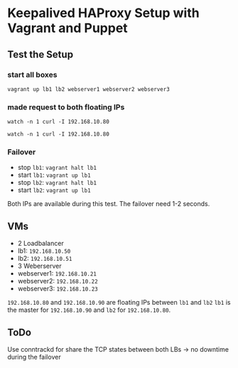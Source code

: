 # Keepalived HAProxy Setup with Vagrant and Puppet

## Test the Setup

### start all boxes
```
vagrant up lb1 lb2 webserver1 webserver2 webserver3
```

### made request to both floating IPs
```
watch -n 1 curl -I 192.168.10.80
```

```
watch -n 1 curl -I 192.168.10.80
```

### Failover

* stop `lb1`: `vagrant halt lb1`
* start `lb1`: `vagrant up lb1`
* stop `lb2`: `vagrant halt lb1`
* start `lb2`: `vagrant up lb1`

Both IPs are available during this test. The failover need 1-2 seconds. 


## VMs
* 2 Loadbalancer
 * lb1: `192.168.10.50`
 * lb2: `192.168.10.51`
* 3 Weberserver
 * webserver1: `192.168.10.21`
 * webserver2: `192.168.10.22`
 * webserver3: `192.168.10.23`
 
`192.168.10.80` and `192.168.10.90` are floating IPs between `lb1` and `lb2` `lb1` is the master for `192.168.10.90` 
and `lb2` for `192.168.10.80`.

## ToDo
Use conntrackd for share the TCP states between both LBs -> no downtime during the failover
